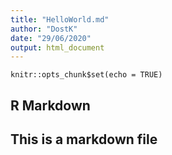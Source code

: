 ```yaml
---
title: "HelloWorld.md"
author: "DostK"
date: "29/06/2020"
output: html_document
---
```


```{r setup, include=FALSE}
knitr::opts_chunk$set(echo = TRUE)
```

## R Markdown

## This is a markdown file

